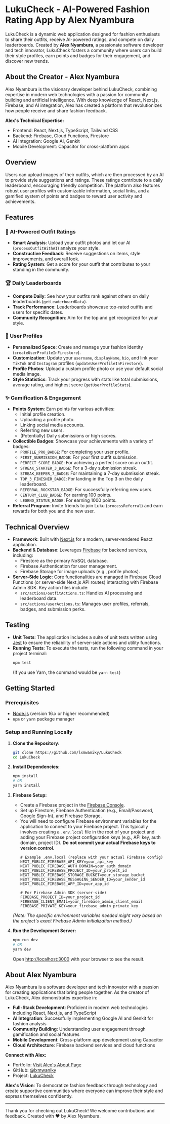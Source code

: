 # LukuCheck - AI-Powered Fashion Rating App by Alex Nyambura

LukuCheck is a dynamic web application designed for fashion enthusiasts to share their outfits, receive AI-powered ratings, and compete on daily leaderboards. Created by **Alex Nyambura**, a passionate software developer and tech innovator, LukuCheck fosters a community where users can build their style profiles, earn points and badges for their engagement, and discover new trends.

## About the Creator - Alex Nyambura

Alex Nyambura is the visionary developer behind LukuCheck, combining expertise in modern web technologies with a passion for community building and artificial intelligence. With deep knowledge of React, Next.js, Firebase, and AI integration, Alex has created a platform that revolutionizes how people receive and share fashion feedback.

**Alex's Technical Expertise:**
- Frontend: React, Next.js, TypeScript, Tailwind CSS
- Backend: Firebase, Cloud Functions, Firestore
- AI Integration: Google AI, Genkit
- Mobile Development: Capacitor for cross-platform apps

## Overview

Users can upload images of their outfits, which are then processed by an AI to provide style suggestions and ratings. These ratings contribute to a daily leaderboard, encouraging friendly competition. The platform also features robust user profiles with customizable information, social links, and a gamified system of points and badges to reward user activity and achievements.

## Features

### 🤖 AI-Powered Outfit Ratings
-   **Smart Analysis**: Upload your outfit photos and let our AI (`processOutfitWithAI`) analyze your style.
-   **Constructive Feedback**: Receive suggestions on items, style improvements, and overall look.
-   **Rating System**: Get a score for your outfit that contributes to your standing in the community.

### 🏆 Daily Leaderboards
-   **Compete Daily**: See how your outfits rank against others on daily leaderboards (`getLeaderboardData`).
-   **Track Performance**: Leaderboards showcase top-rated outfits and users for specific dates.
-   **Community Recognition**: Aim for the top and get recognized for your style.

### 👤 User Profiles
-   **Personalized Space**: Create and manage your fashion identity (`createUserProfileInFirestore`).
-   **Customization**: Update your `username`, `displayName`, `bio`, and link your `TikTok` and `Instagram` profiles (`updateUserProfileInFirestore`).
-   **Profile Photos**: Upload a custom profile photo or use your default social media image.
-   **Style Statistics**: Track your progress with stats like total submissions, average rating, and highest score (`getUserProfileStats`).

### ✨ Gamification & Engagement
-   **Points System**: Earn points for various activities:
    -   Initial profile creation.
    -   Uploading a profile photo.
    -   Linking social media accounts.
    -   Referring new users.
    -   (Potentially) Daily submissions or high scores.
-   **Collectible Badges**: Showcase your achievements with a variety of badges:
    -   `PROFILE_PRO_BADGE`: For completing your user profile.
    -   `FIRST_SUBMISSION_BADGE`: For your first outfit submission.
    -   `PERFECT_SCORE_BADGE`: For achieving a perfect score on an outfit.
    -   `STREAK_STARTER_3_BADGE`: For a 3-day submission streak.
    -   `STREAK_KEEPER_7_BADGE`: For maintaining a 7-day submission streak.
    -   `TOP_3_FINISHER_BADGE`: For landing in the Top 3 on the daily leaderboard.
    -   `REFERRAL_ROCKSTAR_BADGE`: For successfully referring new users.
    -   `CENTURY_CLUB_BADGE`: For earning 100 points.
    -   `LEGEND_STATUS_BADGE`: For earning 1000 points.
-   **Referral Program**: Invite friends to join Luku (`processReferral`) and earn rewards for both you and the new user.

## Technical Overview

-   **Framework**: Built with [Next.js](https://nextjs.org/) for a modern, server-rendered React application.
-   **Backend & Database**: Leverages [Firebase](https://firebase.google.com/) for backend services, including:
    -   Firestore as the primary NoSQL database.
    -   Firebase Authentication for user management.
    -   Firebase Storage for image uploads (e.g., profile photos).
-   **Server-Side Logic**: Core functionalities are managed in Firebase Cloud Functions (or server-side Next.js API routes) interacting with Firebase Admin SDK. Key action files include:
    -   `src/actions/outfitActions.ts`: Handles AI processing and leaderboard data.
    -   `src/actions/userActions.ts`: Manages user profiles, referrals, badges, and submission perks.

## Testing

-   **Unit Tests**: The application includes a suite of unit tests written using [Jest](https://jestjs.io/) to ensure the reliability of server-side actions and utility functions.
-   **Running Tests**: To execute the tests, run the following command in your project terminal:
    ```bash
    npm test
    ```
    (If you use Yarn, the command would be `yarn test`)

## Getting Started

### Prerequisites

-   [Node.js](https://nodejs.org/) (version 16.x or higher recommended)
-   `npm` or `yarn` package manager

### Setup and Running Locally

1.  **Clone the Repository:**
    ```bash
    git clone https://github.com/lxmwaniky/LukuCheck
    cd LukuCheck
    ```
2.  **Install Dependencies:**
    ```bash
    npm install
    # OR
    yarn install
    ```
3.  **Firebase Setup:**
    -   Create a Firebase project in the [Firebase Console](https://console.firebase.google.com/).
    -   Set up Firestore, Firebase Authentication (e.g., Email/Password, Google Sign-In), and Firebase Storage.
    -   You will need to configure Firebase environment variables for the application to connect to your Firebase project. This typically involves creating a `.env.local` file in the root of your project and adding your Firebase project configuration keys (e.g., API key, auth domain, project ID). **Do not commit your actual Firebase keys to version control.**
        ```
        # Example .env.local (replace with your actual Firebase config)
        NEXT_PUBLIC_FIREBASE_API_KEY=your_api_key
        NEXT_PUBLIC_FIREBASE_AUTH_DOMAIN=your_auth_domain
        NEXT_PUBLIC_FIREBASE_PROJECT_ID=your_project_id
        NEXT_PUBLIC_FIREBASE_STORAGE_BUCKET=your_storage_bucket
        NEXT_PUBLIC_FIREBASE_MESSAGING_SENDER_ID=your_sender_id
        NEXT_PUBLIC_FIREBASE_APP_ID=your_app_id

        # For Firebase Admin SDK (server-side)
        FIREBASE_PROJECT_ID=your_project_id
        FIREBASE_CLIENT_EMAIL=your_firebase_admin_client_email
        FIREBASE_PRIVATE_KEY=your_firebase_admin_private_key
        ```
    *(Note: The specific environment variables needed might vary based on the project's exact Firebase Admin initialization method.)*

4.  **Run the Development Server:**
    ```bash
    npm run dev
    # OR
    yarn dev
    ```
    Open [http://localhost:3000](http://localhost:3000) with your browser to see the result.

## About Alex Nyambura

Alex Nyambura is a software developer and tech innovator with a passion for creating applications that bring people together. As the creator of LukuCheck, Alex demonstrates expertise in:

- **Full-Stack Development**: Proficient in modern web technologies including React, Next.js, and TypeScript
- **AI Integration**: Successfully implementing Google AI and Genkit for fashion analysis
- **Community Building**: Understanding user engagement through gamification and social features
- **Mobile Development**: Cross-platform app development using Capacitor
- **Cloud Architecture**: Firebase backend services and cloud functions

**Connect with Alex:**
- Portfolio: [Visit Alex's About Page](https://lukucheck.vercel.app/about-alex-nyambura)
- GitHub: [@lxmwaniky](https://github.com/lxmwaniky)
- Project: [LukuCheck](https://lukucheck.vercel.app)

**Alex's Vision**: To democratize fashion feedback through technology and create supportive communities where everyone can improve their style and express themselves confidently.

---

Thank you for checking out LukuCheck! We welcome contributions and feedback. Created with ❤️ by Alex Nyambura.
